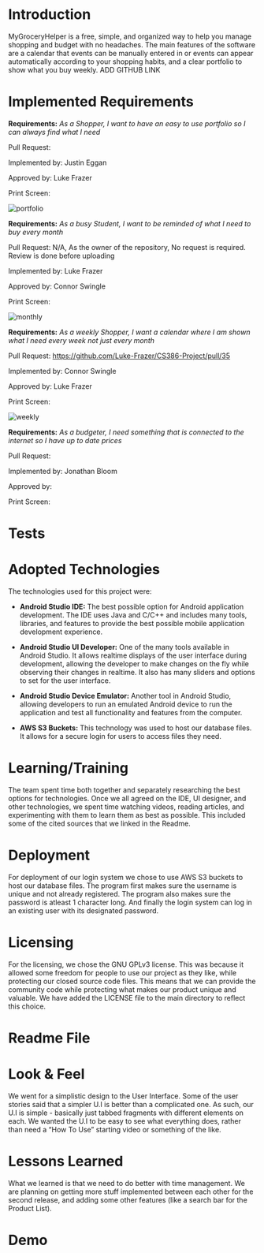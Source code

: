 # Introduction

MyGroceryHelper is a free, simple, and organized way to help you manage shopping and budget with no headaches. The main features of the software are a calendar that events can be manually entered in or events can appear automatically according to your shopping habits, and a clear portfolio to show what you buy weekly. ADD GITHUB LINK


# Implemented Requirements

**Requirements:** *As a Shopper, I want to have an easy to use portfolio so I can always find what I need*


Pull Request:


Implemented by: Justin Eggan


Approved by: Luke Frazer


Print Screen: 

<img src="/Implementation1/portfolio.png" alt="portfolio"/>

   
**Requirements:** *As a busy Student, I want to be reminded of what I need to buy every month*


Pull Request: N/A, As the owner of the repository, No request is required. Review is done before uploading


Implemented by: Luke Frazer


Approved by: Connor Swingle


Print Screen:

<img src="/Implementation1/Monthly.png" alt="monthly"/>


    
**Requirements:** *As a weekly Shopper, I want a calendar where I am shown what I need every week not just every month*


Pull Request: https://github.com/Luke-Frazer/CS386-Project/pull/35


Implemented by: Connor Swingle


Approved by: Luke Frazer


Print Screen:

<img src="/Implementation1/weekly.png" alt="weekly"/>

    
**Requirements:** *As a budgeter, I need something that is connected to the internet so I have up to date prices*


Pull Request:


Implemented by: Jonathan Bloom


Approved by:


Print Screen:



# Tests

# Adopted Technologies

The technologies used for this project were:

* **Android Studio IDE:** The best possible option for Android application development. The IDE uses Java and C/C++ and includes many tools, libraries, and features to provide the best possible mobile application development experience. 

* **Android Studio UI Developer:** One of the many tools available in Android Studio. It allows realtime displays of the user interface during development, allowing the developer to make changes on the fly while observing their changes in realtime. It also has many sliders and options to set for the user interface. 

* **Android Studio Device Emulator:** Another tool in Android Studio, allowing developers to run an emulated Android device to run the application and test all functionality and features from the computer. 

* **AWS S3 Buckets:** This technology was used to host our database files. It allows for a secure login for users to access files they need.

# Learning/Training

The team spent time both together and separately researching the best options for technologies. Once we all agreed on the IDE, UI designer, and other technologies, we spent time watching videos, reading articles, and experimenting with them to learn them as best as possible. This included some of the cited sources that we linked in the Readme. 

# Deployment
For deployment of our login system we chose to use AWS S3 buckets to host our database files. The program first makes sure the username is unique and not already registered. The program also makes sure the password is atleast 1 character long. And finally the login system can log in an existing user with its designated password.

# Licensing

For the licensing, we chose the GNU GPLv3 license. This was because it allowed some freedom for people to use our project as they like, while protecting our closed source code files. This means that we can provide the community code while protecting what makes our product unique and valuable. We have added the LICENSE file to the main directory to reflect this choice. 

# Readme File

# Look & Feel

We went for a simplistic design to the User Interface. Some of the user stories said that a simpler U.I is better than a complicated one. As such, our U.I is simple - basically just tabbed fragments with different elements on each. We wanted the U.I to be easy to see what everything does, rather than need a “How To Use” starting video or something of the like.

# Lessons Learned

What we learned is that we need to do better with time management. We are planning on getting more stuff implemented between each other for the second release, and adding some other features (like a search bar for the Product List).

# Demo

